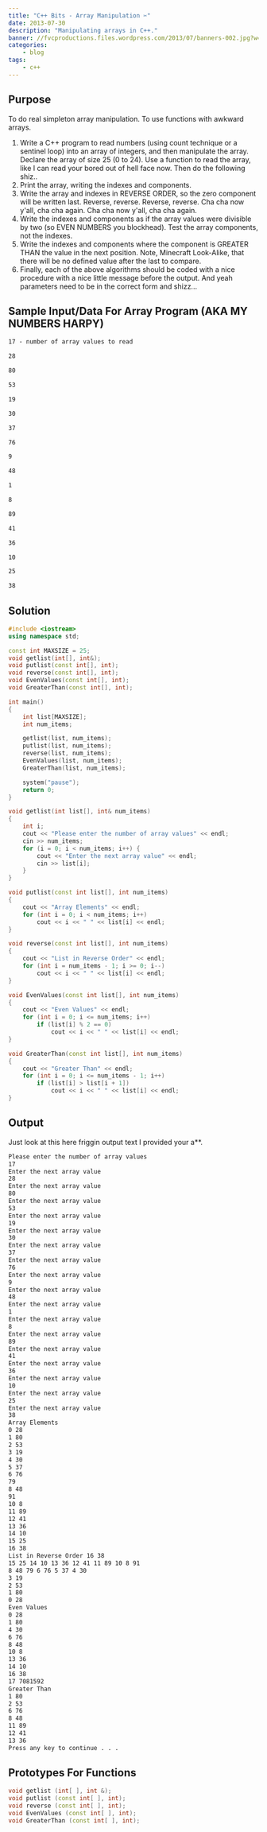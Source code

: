 ```yaml
---
title: "C++ Bits - Array Manipulation ✂️"
date: 2013-07-30
description: "Manipulating arrays in C++."
banner: //fvcproductions.files.wordpress.com/2013/07/banners-002.jpg?w=1024&h=436&crop=1
categories:
    - blog
tags:
    - c++
---
```


## Purpose

To do real simpleton array manipulation. To use functions with awkward arrays.

1. Write a C++ program to read numbers (using count technique or a sentinel loop) into an array of integers, and then manipulate the array. Declare the array of size 25 (0 to 24). Use a function to read the array, like I can read your bored out of hell face now. Then do the following shiz..
2. Print the array, writing the indexes and components.
3. Write the array and indexes in REVERSE ORDER, so the zero component will be written last. Reverse, reverse. Reverse, reverse. Cha cha now y'all, cha cha again. Cha cha now y'all, cha cha again.
4. Write the indexes and components as if the array values were divisible by two (so EVEN NUMBERS you blockhead). Test the array components, not the indexes.
5. Write the indexes and components where the component is GREATER THAN the value in the next position. Note, Minecraft Look-Alike, that there will be no defined value after the last to compare.
6. Finally, each of the above algorithms should be coded with a nice procedure with a nice little message before the output. And yeah parameters need to be in the correct form and shizz...

## Sample Input/Data For Array Program (AKA MY NUMBERS HARPY)

```txt
17 - number of array values to read

28

80

53

19

30

37

76

9

48

1

8

89

41

36

10

25

38
```

## Solution

```c++
#include <iostream>
using namespace std;

const int MAXSIZE = 25;
void getlist(int[], int&);
void putlist(const int[], int);
void reverse(const int[], int);
void EvenValues(const int[], int);
void GreaterThan(const int[], int);

int main()
{
    int list[MAXSIZE];
    int num_items;

    getlist(list, num_items);
    putlist(list, num_items);
    reverse(list, num_items);
    EvenValues(list, num_items);
    GreaterThan(list, num_items);

    system("pause");
    return 0;
}

void getlist(int list[], int& num_items)
{
    int i;
    cout << "Please enter the number of array values" << endl;
    cin >> num_items;
    for (i = 0; i < num_items; i++) {
        cout << "Enter the next array value" << endl;
        cin >> list[i];
    }
}

void putlist(const int list[], int num_items)
{
    cout << "Array Elements" << endl;
    for (int i = 0; i < num_items; i++)
        cout << i << " " << list[i] << endl;
}

void reverse(const int list[], int num_items)
{
    cout << "List in Reverse Order" << endl;
    for (int i = num_items - 1; i >= 0; i--)
        cout << i << " " << list[i] << endl;
}

void EvenValues(const int list[], int num_items)
{
    cout << "Even Values" << endl;
    for (int i = 0; i <= num_items; i++)
        if (list[i] % 2 == 0)
            cout << i << " " << list[i] << endl;
}

void GreaterThan(const int list[], int num_items)
{
    cout << "Greater Than" << endl;
    for (int i = 0; i <= num_items - 1; i++)
        if (list[i] > list[i + 1])
            cout << i << " " << list[i] << endl;
}
```

## Output

Just look at this here friggin output text I provided your a\*\*.

```txt
Please enter the number of array values
17
Enter the next array value
28
Enter the next array value
80
Enter the next array value
53
Enter the next array value
19
Enter the next array value
30
Enter the next array value
37
Enter the next array value
76
Enter the next array value
9
Enter the next array value
48
Enter the next array value
1
Enter the next array value
8
Enter the next array value
89
Enter the next array value
41
Enter the next array value
36
Enter the next array value
10
Enter the next array value
25
Enter the next array value
38
Array Elements
0 28
1 80
2 53
3 19
4 30
5 37
6 76
79
8 48
91
10 8
11 89
12 41
13 36
14 10
15 25
16 38
List in Reverse Order 16 38
15 25 14 10 13 36 12 41 11 89 10 8 91
8 48 79 6 76 5 37 4 30
3 19
2 53
1 80
0 28
Even Values
0 28
1 80
4 30
6 76
8 48
10 8
13 36
14 10
16 38
17 7081592
Greater Than
1 80
2 53
6 76
8 48
11 89
12 41
13 36
Press any key to continue . . .
```

## Prototypes For Functions

```c++
void getlist (int[ ], int &);
void putlist (const int[ ], int);
void reverse (const int[ ], int);
void EvenValues (const int[ ], int);
void GreaterThan (const int[ ], int);
```
